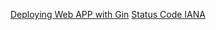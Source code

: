 [Deploying Web APP with Gin](https://levelup.gitconnected.com/deploying-a-simple-golang-webapp-on-heroku-4dbd00bc9b0e)
[Status Code IANA](https://www.iana.org/assignments/http-status-codes/http-status-codes.xhtml)
